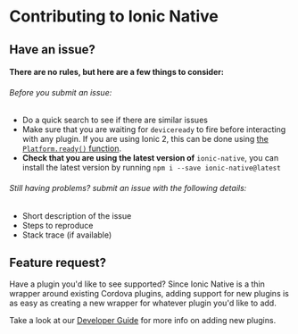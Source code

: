 # Contributing to Ionic Native

## Have an issue?
#### There are no rules, but here are a few things to consider:
###### Before you submit an issue:
* Do a quick search to see if there are similar issues
* Make sure that you are waiting for `deviceready` to fire before interacting with any plugin. If you are using Ionic 2, this can be done using [the `Platform.ready()` function](http://ionicframework.com/docs/v2/api/platform/Platform/#ready).
* **Check that you are using the latest version of** `ionic-native`, you can install the latest version by running `npm i --save ionic-native@latest`

###### Still having problems? submit an issue with the following details:
* Short description of the issue
* Steps to reproduce
* Stack trace (if available)


## Feature request?
Have a plugin you'd like to see supported? Since Ionic Native is a thin wrapper around existing Cordova plugins, adding support for new plugins is as easy as creating a new wrapper for whatever plugin you'd like to add.

Take a look at our [Developer Guide](https://github.com/driftyco/ionic-native/blob/master/DEVELOPER.md) for more info on adding new plugins.